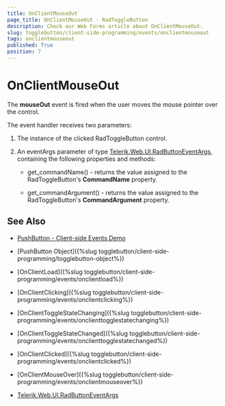 ```yaml
---
title: OnClientMouseOut
page_title: OnClientMouseOut - RadToggleButton
description: Check our Web Forms article about OnClientMouseOut.
slug: togglebutton/client-side-programming/events/onclientmouseout
tags: onclientmouseout
published: True
position: 7
---
```


# OnClientMouseOut

The **mouseOut** event is fired when the user moves the mouse pointer over the control.

The event handler receives two parameters:

1. The instance of the clicked RadToggleButton control.

1. An eventArgs parameter of type [Telerik.Web.UI.RadButtonEventArgs](https://docs.telerik.com/devtools/aspnet-ajax/api/client/args/Telerik.Web.UI.ButtonEventArgs), containing the following properties and methods:

	* get_commandName() - returns the value assigned to the RadToggleButton's **CommandName** property.

	* get_commandArgument() - returns the value assigned to the RadToggleButton's **CommandArgument** property.


## See Also

 * [PushButton - Client-side Events Demo](https://demos.telerik.com/aspnet-ajax/togglebutton/client-side-api/client-side-events/defaultcs.aspx)
 
 * [PushButton Object]({%slug togglebutton/client-side-programming/togglebutton-object%})
 
 * [OnClientLoad]({%slug togglebutton/client-side-programming/events/onclientload%})
 
 * [OnClientClicking]({%slug togglebutton/client-side-programming/events/onclientclicking%})

 * [OnClientToggleStateChanging]({%slug togglebutton/client-side-programming/events/onclienttogglestatechanging%})

 * [OnClientToggleStateChanged]({%slug togglebutton/client-side-programming/events/onclienttogglestatechanged%})
 
 * [OnClientClicked]({%slug togglebutton/client-side-programming/events/onclientclicked%})
 
 * [OnClientMouseOver]({%slug togglebutton/client-side-programming/events/onclientmouseover%})

 * [Telerik.Web.UI.RadButtonEventArgs](https://docs.telerik.com/devtools/aspnet-ajax/api/client/args/Telerik.Web.UI.ButtonEventArgs)
